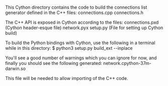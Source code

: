 This Cython directory contains the code to build the connections list generator defined in the C++ files: 
connections.cpp
connections.h

The C++ API is exposed in Cython according to the files:
connections.pxd (Cython header-esque file)
network.pyx 
setup.py (File for setting up Cython build)

To build the Python bindings with Cython, use the following in a terminal while in this directory: 
$ python3 setup.py build_ext --inplace

You'll see a good number of warnings which you can ignore for now, and finally you should see the following generated:
network.cpython-37m-darwin.so

This file will be needed to allow importing of the C++ code. 